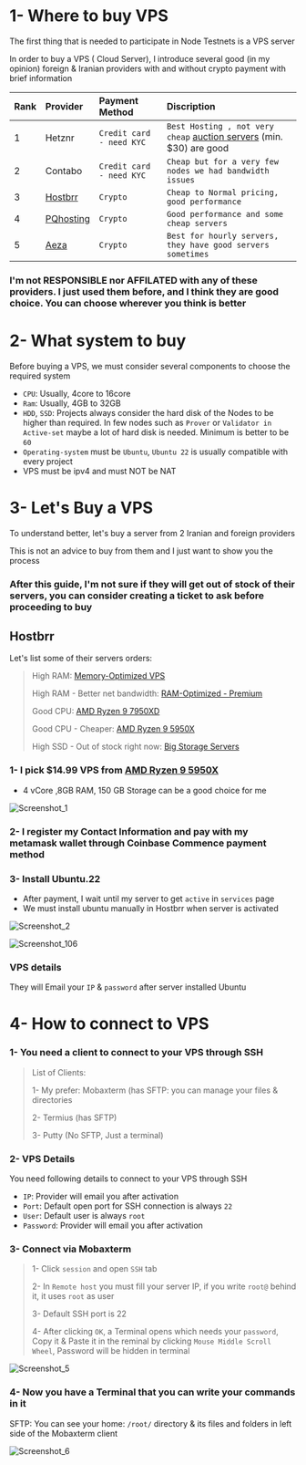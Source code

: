 # 1- Where to buy VPS

The first thing that is needed to participate in Node Testnets is a VPS server

In order to buy a VPS ( Cloud Server), I introduce several good (in my opinion) foreign & Iranian providers with and without crypto payment with brief information

| Rank | Provider |   Payment Method   | Discription                     |
| :-------- | :-------- | :------- | :-------------------------------- |
| 1      | Hetznr      | `Credit card - need KYC` | `Best Hosting , not very cheap`  [auction servers](https://www.hetzner.com/sb/) (min. $30) are good |
| 2      | Contabo      | `Credit card - need KYC` | `Cheap but for a very few nodes we had bandwidth issues` |
| 3      | [Hostbrr](https://my.hostbrr.com/order/forms/a/NTMxNw==)      | `Crypto` | `Cheap to Normal pricing, good performance` |
| 4     | [PQhosting](https://pq.hosting/?from=687947)     | `Crypto` | `Good performance and some cheap servers` |
| 5     | [Aeza](https://aeza.net/?ref=392339)     | `Crypto` | `Best for hourly servers, they have good servers sometimes` |




### I'm not RESPONSIBLE nor AFFILATED with any of these providers. I just used them before, and I think they are good choice. You can choose wherever you think is better

#

# 2- What system to buy
Before buying a VPS, we must consider several components to choose the required system

* `CPU`: Usually, 4core to 16core
* `Ram`: Usually, 4GB to 32GB
* `HDD`, `SSD`: Projects always consider the hard disk of the Nodes to be higher than required. In few nodes such as `Prover` or `Validator in Active-set` maybe a lot of hard disk is needed. Minimum is better to be `60` 
* `Operating-system` must be `Ubuntu`, `Ubuntu 22` is usually compatible with every project
* VPS must be ipv4 and must NOT be NAT

#

# 3- Let's Buy a VPS
To understand better, let's buy a server from 2 Iranian and foreign providers

This is not an advice to buy from them and I just want to show you the process

### After this guide, I'm not sure if they will get out of stock of their servers, you can consider creating a ticket to ask before proceeding to buy

## Hostbrr
Let's list some of their servers orders:

> High RAM: [Memory-Optimized VPS](https://my.hostbrr.com/order/main/packages/largeram/?group_id=23)
> 
> High RAM - Better net bandwidth: [RAM-Optimized - Premium](https://my.hostbrr.com/order/main/packages/largeram/?group_id=38)
> 
> Good CPU: [AMD Ryzen 9 7950XD](https://my.hostbrr.com/order/main/packages/vps7950/?group_id=14)
> 
> Good CPU - Cheaper: [AMD Ryzen 9 5950X](https://my.hostbrr.com/order/main/packages/vpsgermany/?group_id=13)
> 
> High SSD - Out of stock right now: [Big Storage Servers](https://my.hostbrr.com/order/main/index/storage) 

### 1- I pick $14.99 VPS from [AMD Ryzen 9 5950X](https://my.hostbrr.com/order/main/packages/vpsgermany/?group_id=13)

* 4 vCore ,8GB RAM, 150 GB Storage can be a good choice for me

![Screenshot_1](https://github.com/user-attachments/assets/3e1cf6a4-583a-41c6-a300-5d3e1b6d0dc2)

### 2- I register my Contact Information and pay with my metamask wallet through Coinbase Commence payment method

### 3- Install Ubuntu.22
* After payment, I wait until my server to get `active` in `services` page
* We must install ubuntu manually in Hostbrr when server is activated

![Screenshot_2](https://github.com/user-attachments/assets/fd9b2384-dba7-4b7b-a4a2-6d457b66ff12)

![Screenshot_106](https://github.com/user-attachments/assets/a55459d4-9520-494a-9f2a-ae76f8c6cc0d)


### VPS details
They will Email your `IP` & `password` after server installed Ubuntu

#

# 4- How to connect to VPS
### 1- You need a client to connect to your VPS through SSH
> List of Clients:
>
> 1- My prefer: Mobaxterm (has SFTP: you can manage your files & directories
>
> 2- Termius (has SFTP)
>
> 3- Putty (No SFTP, Just a terminal)

### 2- VPS Details
You need following details to connect to your VPS through SSH
* `IP`: Provider will email you after activation
* `Port`: Default open port for SSH connection is always `22`
* `User`: Default user is always `root`
* `Password`: Provider will email you after activation

### 3- Connect via Mobaxterm
> 1- Click `session` and open `SSH` tab
>
> 2- In `Remote host` you must fill your server IP, if you write `root@` behind it, it uses `root` as user
>
> 3- Default SSH port is 22
>
> 4- After clicking `OK`, a Terminal opens which needs your `password`, Copy it & Paste it in the reminal by clicking `Mouse Middle Scroll Wheel`, Password will be hidden in terminal
> 
![Screenshot_5](https://github.com/user-attachments/assets/5c63934d-df07-4287-b87a-b98c6eb31156)

### 4- Now you have a Terminal that you can write your commands in it
SFTP: You can see your home: `/root/` directory & its files and folders in left side of the Mobaxterm client

![Screenshot_6](https://github.com/user-attachments/assets/1e42f11e-c621-446a-9400-2ecab6e92546)



